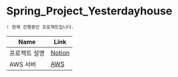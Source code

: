 # Spring_Project_Yesterdayhouse


```sh
! 현재 진행중인 프로젝트입니다.
```

| Name | Link |
| ------ | ------ |
| 프로젝트 설명 | [Notion](https://polyester-lamprey-f43.notion.site/Yesterdayhouse-ee92b2f5050f4f6a9972f8b25682ba84) |
| AWS 서버 | [AWS](http://3.36.150.146:8080/home) |
